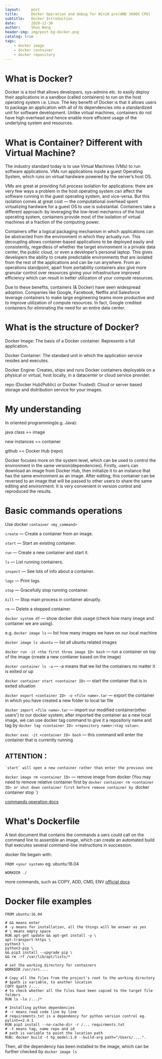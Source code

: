 ```yaml
---
layout:     post
title:      Docker Operation and debug for Win10 pro(AMD 3600X CPU)
subtitle:   Docker Introduction
date:       2020-12-30
author:     Shuo Wang
header-img: img/post-bg-docker.png
catalog: true
tags:
    - docker image
    - docker container
    - docker repository
---
```


# What is Docker?
Docker is a tool that allows developers, sys-admins etc. to easily deploy their applications in a sandbox (called containers) to run on the host operating system i.e. Linux. The key benefit of Docker is that it allows users to package an application with all of its dependencies into a standardized unit for software development. Unlike virtual machines, containers do not have high overhead and hence enable more efficient usage of the underlying system and resources.


# What is Container? Different with Virtual Machine?
The industry standard today is to use Virtual Machines (VMs) to run software applications. VMs run applications inside a guest Operating System, which runs on virtual hardware powered by the server’s host OS.

VMs are great at providing full process isolation for applications: there are very few ways a problem in the host operating system can affect the software running in the guest operating system, and vice-versa. But this isolation comes at great cost — the computational overhead spent virtualizing hardware for a guest OS to use is substantial.
Containers take a different approach: by leveraging the low-level mechanics of the host operating system, containers provide most of the isolation of virtual machines at a fraction of the computing power.

Containers offer a logical packaging mechanism in which applications can be abstracted from the environment in which they actually run. This decoupling allows container-based applications to be deployed easily and consistently, regardless of whether the target environment is a private data center, the public cloud, or even a developer’s personal laptop. This gives developers the ability to create predictable environments that are isolated from the rest of the applications and can be run anywhere.
From an operations standpoint, apart from portability containers also give more granular control over resources giving your infrastructure improved efficiency which can result in better utilization of your compute resources.

Due to these benefits, containers (& Docker) have seen widespread adoption. Companies like Google, Facebook, Netflix and Salesforce leverage containers to make large engineering teams more productive and to improve utilization of compute resources. In fact, Google credited containers for eliminating the need for an entire data center.

# What is the structure of Docker?
Docker Image: The basis of a Docker container. Represents a full application.

Docker Container: The standard unit in which the application service resides and executes.

Docker Engine: Creates, ships and runs Docker containers deployable on a physical or virtual, host locally, in a datacenter or cloud service provider.

repo (Docker Hub(Public) or Docker Trusted): Cloud or server based storage and distribution service for your images.

# My understanding
In oriented programming(e.g. Java): 

java class == image

new instances == container

github == Docker Hub (repo)

Docker focuses more on the system level, which can be used to control the environment in the same version(dependencies). Firstly, users can download an image from Docker Hub, then initialize it to an instance that has the same environment as an image. After editing, this container can be reversed to an image that will be passed to other users to share the same editing and environment. It is very convenient in version control and reproduced the results.

# Basic commands operations
Use docker `container <my_command>`

`create` — Create a container from an image.

`start` — Start an existing container.

`run` — Create a new container and start it.

`ls` — List running containers.

`inspect` — See lots of info about a container.

`logs` — Print logs.

`stop` — Gracefully stop running container.

`kill` — Stop main process in container abruptly.

`rm` — Delete a stopped container.

`docker system df` — show docker disk usage (check how many image and container we are using).

e.g. `docker image ls` — list how many images we have on our local machine

`docker image ls ubuntu`  — list all ubuntu related images

`docker run -it <the first three image ID> bash`  — run a container on top of the image (create a new contianer based on the image)

`docker container ls -a`  — -a means that we list the containers no matter it is exited or up

`docker container start <container ID>` — start the container that is in exited situation

`docker export <container ID> -o <file name>.tar` — export the container in which you have created a new folder to local tar file

`docker import <file name>.tar` — import our modified container(other users') to our docker system; after imported the container as a new local image, we can use docker tag command to give it a repositoriy name and tag by `docker tag <container ID> <repository name>:<tag value>`.

`docker exec -it <container ID> bash` — this command will enter the container that is currently running
## ATTENTION：
    `start` will open a new container rather than enter the previous one
    
`docker image rm <container ID>` — remove image from docker (You may need to remove relative container first by `docker container rm <container ID> or shut down container first before remove container by `docker container stop <container ID>`)

[commands operation docs](https://docs.docker.com/engine/reference/commandline/docker/)

# What's Dockerfile
A text document that contains the commands a uers could call on the command line to assemble an image, which can create an automated build that executes several command-line instructions in succession.

docker file begain with:

`FROM <your system>` eg. ubuntu:16.04

`WORKDIR ./`

more commands, such as COPY, ADD, CMD, ENV [official docs](https://docs.docker.com/)

# Docker file examples
```
FROM ubuntu:16.04

# && means enter
# -y means for installation, all the things will be answer as yes
# \ means empty space
RUN apt-get update && apt-get install -y \
apt-transport-https \
python3 \
python3-pip \
&& pip3 install --upgrade pip \
&& rm -rf /var/lib/apt/lists/*

# set the working directory for containers
WORKDIR /usr/src....

# Copy all the files from the project's root to the working directory
# $path is variable, to another location
COPY $path /....
# to check whether all the files have been copied to the target file folders
RUN ls -la /.../*

# Installing python dependencies
# -r means read code line by line
# requirements.txt is a dependency for python version control eg. pylint==2.4.1
RUN pip3 install --no-cache-dir -r /... requirments.txt
# -t means tag, name repo and id
# path is variable to point the location path
RUN: docker build -t hp_model:1.0 --build-arg path="/Users/....".
```
Then, all the dependency has been installed to the image, which can be further checked by
`docker image ls`
 

